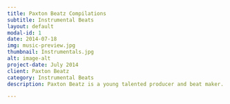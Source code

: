 ```yaml
---
title: Paxton Beatz Compilations
subtitle: Instrumental Beats
layout: default
modal-id: 1
date: 2014-07-18
img: music-preview.jpg
thumbnail: Instrumentals.jpg
alt: image-alt
project-date: July 2014
client: Paxton Beatz
category: Instrumental Beats
description: Paxton Beatz is a young talented producer and beat maker. He is also one of the main driving force behind Kings Tone 4 Records. He has been working with countless artist and numerous bands, just to name a few; Vanessa Quai, Naio, Aimos, Genesis, Hoobz, Zadok, Gazza, Manples Warriors, Shanty Town, Smol Fyah and many more, Want this Album? Contact Paxton Beatz on Facebook.

---
```

